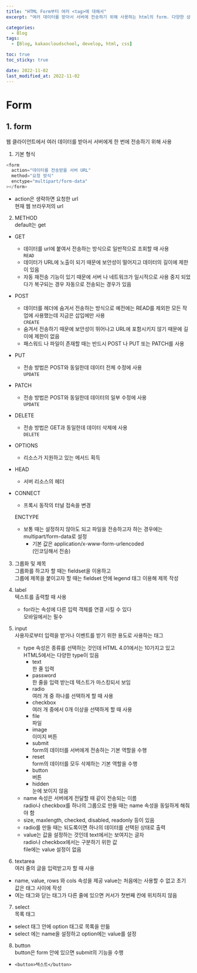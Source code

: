```yaml
---
title: "HTML Form부터 여러 <tag>에 대해서"
excerpt: "여러 데이터를 받아서 서버에 전송하기 위해 사용하는 html의 form. 다양한 상황에 쓰이는 태그들까지"

categories:
  - Blog
tags:
  - [Blog, kakaocloudschool, develop, html, css]

toc: true
toc_sticky: true

date: 2022-11-02
last_modified_at: 2022-11-02
---
```


# Form

## 1. form

웹 클라이언트에서 여러 데이터를 받아서 서버에게 한 번에 전송하기 위해 사용

1. 기본 형식

```javascript
<form
  action="데이터를 전송받을 서버 URL"
  method="요청 방식"
  enctype="multipart/form-data"
></form>
```

- action은 생략하면 요청한 url  
  현재 웹 브라우저의 url

2. METHOD  
   default는 get

- GET
  - 데이터를 url에 붙여서 전송하는 방식으로 일반적으로 조회할 때 사용  
    `READ`
  - 데이터가 URL에 노출이 되기 때문에 보안성이 떨어지고 데이터의 길이에 제한이 있음
  - 자동 재전송 기능이 있기 때문에 서버 나 네트워크가 일시적으로 사용 중지 되었다가 복구되는 경우 자동으로 전송되는 경우가 있음
- POST
  - 데이터를 헤더에 숨겨서 전송하는 방식으로 예전에는 READ를 제외한 모든 작업에 사용했는데 지금은 삽입에만 사용  
    `CREATE`
  - 숨겨서 전송하기 때문에 보안성이 뛰어나고 URL에 포함시키지 않기 때문에 길이에 제한이 없음
  - 패스워드 나 파일이 존재할 때는 반드시 POST 나 PUT 또는 PATCH를 사용
- PUT
  - 전송 방법은 POST와 동일한데 데이터 전체 수정에 사용  
    `UPDATE`
- PATCH
  - 전송 방법은 POST와 동일한데 데이터의 일부 수정에 사용  
    `UPDATE`
- DELETE
  - 전송 방법은 GET과 동일한데 데이터 삭제에 사용  
    `DELETE`
- OPTIONS
  - 리소스가 지원하고 있는 메서드 획득
- HEAD
  - 서버 리소스의 헤더
- CONNECT

  - 프록시 동작의 터널 접속을 변경

  ENCTYPE

  - 보통 때는 설정하지 않아도 되고 파일을 전송하고자 하는 경우에는  
    multipart/form-data로 설정
    - 기본 값은 application/x-www-form-urlencoded  
      (인코딩해서 전송)

3. 그룹화 및 제목  
   그룹화를 하고자 할 때는 fieldset을 이용하고  
   그룹에 제목을 붙이고자 할 때는 fieldset 안에 legend 태그 이용해 제목 작성

4. label  
   텍스트를 출력할 때 사용

   - for라는 속성에 다른 입력 객체를 연결 시킬 수 있다  
     모바일에서는 필수

5. input  
   사용자로부터 입력을 받거나 이벤트를 받기 위한 용도로 사용하는 태그

   - type 속성은 종류를 선택하는 것인데 HTML 4.01에서는 10가지고 있고  
     HTML5에서는 다양한 type이 있음
     - text  
       한 줄 입력
     - password  
       한 줄을 입력 받는데 텍스트가 마스킹되서 보임
     - radio  
       여러 개 중 하나를 선택하게 할 때 사용
     - checkbox  
       여러 개 중에서 0개 이상을 선택하게 할 때 사용
     - file  
       파일
     - image  
       이미지 버튼
     - submit  
       form의 데이터를 서버에게 전송하는 기본 역할을 수행
     - reset  
       form의 데이터를 모두 삭제하는 기본 역할을 수행
     - button  
       버튼
     - hidden  
       눈에 보이지 않음
   - name 속성은 서버에게 전달할 때 같이 전송되는 이름  
     radio나 checkbox를 하나의 그룹으로 만들 때는 name 속성을 동일하게 해줘야 함
   - size, maxlength, checked, disabled, readonly 등이 있음
   - radio를 만들 때는 되도록이면 하나의 데이터를 선택된 상태로 출력
   - value는 값을 설정하는 것인데 text에서는 보여지는 글자  
     radio나 checkbox에서는 구분하기 위한 값  
     file에는 value 설정이 없음

6. textarea  
   여러 줄의 글을 입력받고자 할 때 사용

- name, value, rows 와 cols 속성을 제공
  value는 처음에는 사용할 수 없고 초기 값은 태그 사이에 작성
- 여는 태그와 닫는 태그가 다른 줄에 있으면 커서가 첫번째 칸에 위치하지 않음

7. select  
   목록 태그

- select 태그 안에 option 태그로 목록을 만듦
- select 에는 name을 설정하고 option에는 value를 설정

8. button  
   button은 form 안에 있으면 submit의 기능을 수행

- ```
  <button>텍스트</button>
  ```

